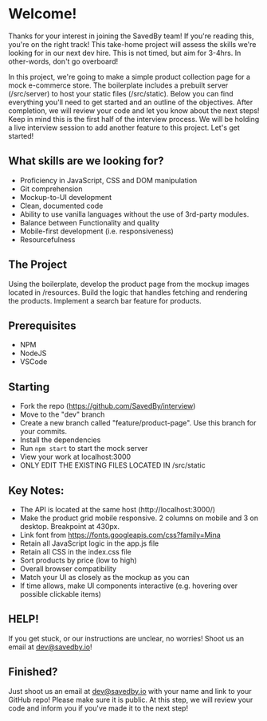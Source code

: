 # Welcome!

Thanks for your interest in joining the SavedBy team! If you're reading this, you're on the right track!
This take-home project will assess the skills we're looking for in our next dev hire.
This is not timed, but aim for 3-4hrs. In other-words, don't go overboard!

In this project, we're going to make a simple product collection page for a mock e-commerce store.
The boilerplate includes a prebuilt server (/src/server) to host your static files (/src/static).
Below you can find everything you'll need to get started and an outline of the objectives.
After completion, we will review your code and let you know about the next steps!
Keep in mind this is the first half of the interview process.
We will be holding a live interview session to add another feature to this project. Let's get started!

## What skills are we looking for?

- Proficiency in JavaScript, CSS and DOM manipulation
- Git comprehension
- Mockup-to-UI development
- Clean, documented code
- Ability to use vanilla languages without the use of 3rd-party modules.
- Balance between Functionality and quality
- Mobile-first development (i.e. responsiveness)
- Resourcefulness

## The Project

Using the boilerplate, develop the product page from the mockup images located in /resources.
Build the logic that handles fetching and rendering the products.
Implement a search bar feature for products.

## Prerequisites

- NPM
- NodeJS
- VSCode

## Starting

- Fork the repo (https://github.com/SavedBy/interview)
- Move to the "dev" branch
- Create a new branch called "feature/product-page". Use this branch for your commits.
- Install the dependencies
- Run `npm start` to start the mock server
- View your work at localhost:3000
- ONLY EDIT THE EXISTING FILES LOCATED IN /src/static

## Key Notes:

- The API is located at the same host (http://localhost:3000/)
- Make the product grid mobile responsive. 2 columns on mobile and 3 on desktop. Breakpoint at 430px.
- Link font from https://fonts.googleapis.com/css?family=Mina
- Retain all JavaScript logic in the app.js file
- Retain all CSS in the index.css file
- Sort products by price (low to high)
- Overall browser compatibility
- Match your UI as closely as the mockup as you can
- If time allows, make UI components interactive (e.g. hovering over possible clickable items)

## HELP!

If you get stuck, or our instructions are unclear, no worries! Shoot us an email at dev@savedby.io!

## Finished?

Just shoot us an email at dev@savedby.io with your name and link to your GitHub repo! Please make sure it is public. At this step, we will review your code and inform you if you've made it to the next step!
